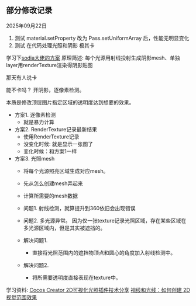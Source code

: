 ## 部分修改记录

2025年09月22日
1. 测试 material.setProperty 改为 Pass.setUniformArray 后，性能无明显变化  
2. 测试 在代码处理光照和阴影 极其卡

学习下[sodia大佬的方案](https://mp.weixin.qq.com/s/bOcANC3OlUjyxgaPluz4aA)
原理简述: 每个光源用射线投射生成阴影mesh、单独layer用renderTexture渲染得阴影贴图

那天有人说卡

能不卡吗？
开阴影，逐像素检测。

本质是修改顶层图片指定区域的透明度达到想要的效果。
- 方案1. 逐像素检测
    - 就是暴力计算
- 方案2. RenderTexture记录最新结果
    - 使用RenderTexture记录
    - 没变化时候: 就是显示一张图了
    - 变化时候：和方案1一样
- 方案3. 光照mesh
    - 将每个光源照亮区域生成对应mesh。
    - 先从怎么创建mesh弄起来
    - 计算所需要的mesh数据

    - 问题1. 射线检测，就算提升到360依旧会出现错误
    - 问题2. 多光源异常。
        因为仅一张texture记录光照区域，存在某些区域在多光源区域内，但是其实被遮挡的。

    - 解决问题1.
        - 直接将光照范围内的遮挡物顶点和圆心的角度加入射线检测中。
    - 解决问题2.
        - 将所需要透明度直接表现在texture中。

学习资料:
[Cocos Creator 2D可视化光照插件技术分享](https://mp.weixin.qq.com/s/bOcANC3OlUjyxgaPluz4aA)
[视线和光线：如何创建 2D 视觉范围效果](https://indienova.com/indie-game-development/sight-light-how-to-create-2d-visibility-shadow-effects-for-your-game/)